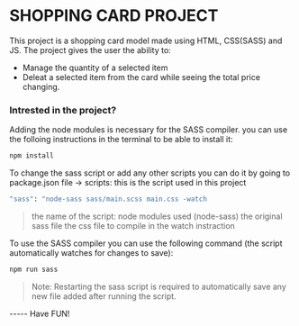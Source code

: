 # SHOPPING CARD PROJECT 
This project is a shopping card model made using HTML, CSS(SASS) and JS. The project gives the user the ability to:
- Manage the quantity of a selected item
- Deleat a selected item from the card while seeing the total price changing.


### Intrested in the project?

Adding the node modules is necessary for the SASS compiler. you can use the folloing instructions in the terminal to be able to install it:

```sh
npm install
```

To change the sass script or add any other scripts you can do it by going to package.json file -> scripts:
this is the script used in this project 
```sh
"sass": "node-sass sass/main.scss main.css -watch
```
> the name of the script: node modules used (node-sass) the original sass file the css file to compile in the watch instraction

To use the SASS compiler you can use the following command (the script automatically watches for changes to save):

```sh
npm run sass
```
> Note: Restarting the sass script is required to automatically save any new file added after running the script. 



----- Have FUN!
